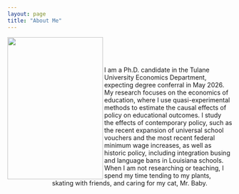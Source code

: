 ```yaml
---
layout: page
title: "About Me"
---
```


<img width="214" height="320" align="left" alt="" src="https://github.com/user-attachments/assets/2807f22c-da19-40e1-973d-6cc66523914a" /> &nbsp; &nbsp; &nbsp; &nbsp;

<br>
<br>

<div style="margin-left:100px">
I am a Ph.D. candidate in the Tulane University Economics Department,
expecting degree conferral in May 2026. My research focuses on the economics
of education, where I use quasi-experimental methods to estimate the 
causal effects of policy on educational outcomes. I study the effects of
contemporary policy, such as the recent expansion of universal school vouchers 
and the most recent federal minimum wage increases, as well as historic policy,
including integration busing and language bans in Louisiana schools. When 
I am not researching or teaching, I spend my time tending to my plants, skating 
with friends, and caring for my cat, Mr. Baby.
</div>
